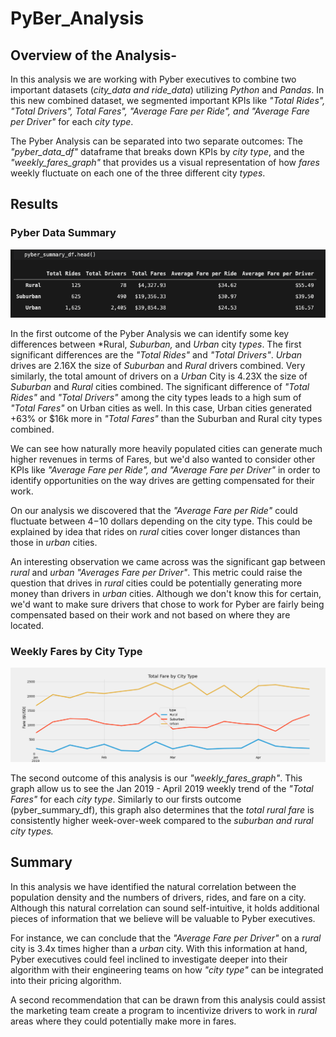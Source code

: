 # PyBer_Analysis
        
## Overview of the Analysis-

In this analysis we are working with Pyber executives to combine two important datasets (*city_data and ride_data*) utilizing *Python* and *Pandas*. In this new combined dataset, we segmented important KPIs like *"Total Rides", "Total Drivers", Total Fares", "Average Fare per Ride", and "Average Fare per Driver"* for each *city type*. 

The Pyber Analysis can be separated into two separate outcomes: The *"pyber_data_df"* dataframe that breaks down KPIs by *city type*, and the *"weekly_fares_graph"* that provides us a visual representation of how *fares* weekly fluctuate on each one of the three different city *types*. 
   
   
## Results   
### Pyber Data Summary  

![image](https://github.com/ejyongc/PyBer_Analysis/blob/main/Analysis/pyber_summary_df.png)

In the first outcome of the Pyber Analysis we can identify some key differences between *Rural, *Suburban,* and *Urban* city *types*. The first significant differences are the *"Total Rides"* and *"Total Drivers"*. *Urban* drives are 2.16X the size of *Suburban* and *Rural* drivers combined. Very similarly, the total amount of drivers on a *Urban* City is 4.23X the size of *Suburban* and *Rural* cities combined. 
The significant difference of *"Total Rides"* and *"Total Drivers"* among the city types leads to a high sum of *"Total Fares"* on Urban cities as well.  In this case, Urban cities generated +63% or $16k more in *"Total Fares"* than the Suburban and Rural city types combined.

We can see how naturally more heavily populated cities can generate much higher revenues in terms of Fares, but we'd also wanted to consider other KPIs like *"Average Fare per Ride", and "Average Fare per Driver"* in order to identify opportunities on the way drives are getting compensated for their work. 

On our analysis we discovered that the *"Average Fare per Ride"* could fluctuate between $4-$10 dollars depending on the city type. This could be explained by idea that rides on *rural* cities cover longer distances than those in *urban* cities. 

An interesting observation we came across was the significant gap between *rural* and *urban* *"Averages Fare per Driver"*. This metric could raise the question that drives in *rural* cities could be potentially generating more money than drivers in *urban* cities. Although we don't know this for certain, we'd want to make sure drivers that chose to work for Pyber are fairly being compensated based on their work and not based on where they are located.  

### Weekly Fares by City Type
![image](https://github.com/ejyongc/PyBer_Analysis/blob/main/Analysis/PyBer_fare_summary.png) 

The second outcome of this analysis is our *"weekly_fares_graph"*. This graph allow us to see the Jan 2019 - April 2019 weekly trend of the *"Total Fares"* for each *city type*. Similarly to our firsts outcome (pyber_summary_df), this graph also determines that the *total rural fare* is consistently higher week-over-week compared to the *suburban and rural city types.* 


## Summary
In this analysis we have identified the natural correlation between the population density and the numbers of drivers, rides, and fare on a city. Although this natural correlation can sound self-intuitive, it holds additional pieces of information that we believe will be valuable to Pyber executives. 

For instance, we can conclude that the *"Average Fare per Driver"* on a *rural* city is 3.4x times higher than a *urban* city. 
With this information at hand, Pyber executives could feel inclined to investigate deeper into their algorithm with their engineering teams on how *"city type"* can be integrated into their pricing algorithm.

A second recommendation that can be drawn from this analysis could assist the marketing team create a program to incentivize drivers to work in *rural* areas where they could potentially make more in fares.

